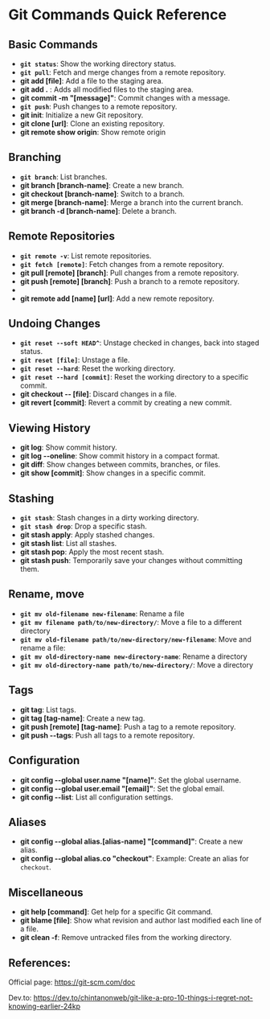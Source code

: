 # Git Commands Quick Reference

## Basic Commands
- **`git status`**: Show the working directory status.
- **`git pull`**: Fetch and merge changes from a remote repository.
- **git add [file]**: Add a file to the staging area.
- **git add .** : Adds all modified files to the staging area.
- **git commit -m "[message]"**: Commit changes with a message.
- **`git push`**: Push changes to a remote repository.
- **git init**: Initialize a new Git repository.
- **git clone [url]**: Clone an existing repository.
- **git remote show origin**: Show remote origin

## Branching
- **`git branch`**: List branches.
- **git branch [branch-name]**: Create a new branch.
- **git checkout [branch-name]**: Switch to a branch.
- **git merge [branch-name]**: Merge a branch into the current branch.
- **git branch -d [branch-name]**: Delete a branch.

## Remote Repositories
- **`git remote -v`**: List remote repositories.
- **`git fetch [remote]`**: Fetch changes from a remote repository.
- **git pull [remote] [branch]**: Pull changes from a remote repository.
- **git push [remote] [branch]**: Push a branch to a remote repository.
-
- **git remote add [name] [url]**: Add a new remote repository.

## Undoing Changes
- **`git reset --soft HEAD^`**: Unstage checked in changes, back into staged status.
- **`git reset [file]`**: Unstage a file.
- **`git reset --hard`**: Reset the working directory.
- **`git reset --hard [commit]`**: Reset the working directory to a specific commit.
- **git checkout -- [file]**: Discard changes in a file.
- **git revert [commit]**: Revert a commit by creating a new commit.

## Viewing History
- **git log**: Show commit history.
- **git log --oneline**: Show commit history in a compact format.
- **git diff**: Show changes between commits, branches, or files.
- **git show [commit]**: Show changes in a specific commit.

## Stashing
- **`git stash`**: Stash changes in a dirty working directory.
- **`git stash drop`**: Drop a specific stash.
- **git stash apply**: Apply stashed changes.
- **git stash list**: List all stashes.
- **git stash pop**: Apply the most recent stash.
- **git stash push**: Temporarily save your changes without committing them.

## Rename, move
- **`git mv old-filename new-filename`**: Rename a file
- **`git mv filename path/to/new-directory/`**: Move a file to a different directory
- **`git mv old-filename path/to/new-directory/new-filename`**: Move and rename a file:
- **`git mv old-directory-name new-directory-name`**: Rename a directory
- **`git mv old-directory-name path/to/new-directory/`**: Move a directory
  
## Tags
- **git tag**: List tags.
- **git tag [tag-name]**: Create a new tag.
- **git push [remote] [tag-name]**: Push a tag to a remote repository.
- **git push --tags**: Push all tags to a remote repository.

## Configuration
- **git config --global user.name "[name]"**: Set the global username.
- **git config --global user.email "[email]"**: Set the global email.
- **git config --list**: List all configuration settings.

## Aliases
- **git config --global alias.[alias-name] "[command]"**: Create a new alias.
- **git config --global alias.co "checkout"**: Example: Create an alias for `checkout`.

## Miscellaneous
- **git help [command]**: Get help for a specific Git command.
- **git blame [file]**: Show what revision and author last modified each line of a file.
- **git clean -f**: Remove untracked files from the working directory.

## References:

Official page:
  https://git-scm.com/doc

Dev.to:
  https://dev.to/chintanonweb/git-like-a-pro-10-things-i-regret-not-knowing-earlier-24kp
